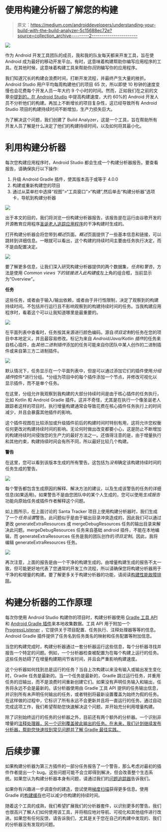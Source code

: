 # 使用构建分析器了解您的构建

> 原文：<https://medium.com/androiddevelopers/understanding-your-build-with-the-build-analyzer-5c15688ec72e?source=collection_archive---------2----------------------->

![](img/92b1103f992730e9a66b91943c46896f.png)

作为 Android 开发工具团队的成员，我和我的队友每天都来开发工具，旨在使 Android 成为最好的移动开发平台。有时，这意味着构建帮助你编写应用程序的工具。在其他时候，这意味着构建工具来帮助你*回到*编写你的应用程序。

我们知道冗长的构建会浪费时间，打断开发流程，并最终产生大量的挫折。Android Studio 用户平均每周构建他们的项目 65 次，所以即使 10 秒钟的速度变慢也会花费每个开发人员一年大约 9 个小时的时间。然而，正如我们在之前的文章[中提到的，在 Android Studio](/androiddevelopers/improving-build-speed-in-android-studio-3e1425274837) 中提高构建速度，大约 60%的 Android 开发人员不分析他们的构建。再加上不断增长的项目复杂性，这已经导致所有 Android Studio 项目的构建持续时间不断增加，生产力损失巨大。

为了解决这个问题，我们创建了 Build Analyzer，这是一个工具，旨在帮助所有开发人员了解是什么决定了他们的构建持续时间，以及如何将其最小化。

# 利用构建分析器

每次您构建应用程序时，Android Studio 都会生成一个构建分析器报告。要查看报告，请确保执行以下操作:

1.  升级 Android Gradle 插件，使其版本高于或等于 4.0.0
2.  构建或重新构建您的项目
3.  通过从菜单栏中选择“视图”>“工具窗口”>“构建”,然后单击“构建分析器”选项卡，导航到构建分析器

![](img/6a72ab524571ee18320385fbaabcdf2f.png)

出于本文的目的，我们将浏览一份构建分析器报告，该报告是在运行由谷歌开发的开源教育应用程序[圣诞老人追踪应用程序](https://github.com/google/santa-tracker-android)的干净构建时生成的。

打开构建分析器会将您带到*概述*页面。*概述*页面提供了一些基本信息和链接，可以跳转到详细信息。一眼就可以看出，这个构建的持续时间主要由任务执行决定，而不是由配置决定。

![](img/4481ea135a287cece2caae37edc9bc1c.png)

要了解更多信息，让我们深入研究构建分析器提供的两个数据集，*任务*和*警告*，方法是使用 *Common views 下的链接进入此构建*或左上角的组合框，当前显示为“Overview”。

**任务**

这些任务，或者由于输入/输出依赖，或者由于并行性限制，决定了观察到的构建持续时间。不包括并行运行且不影响观察到的构建持续时间的任务。当我构建应用程序时，看着这个可以让我知道哪里是最重要的。

![](img/6a72ab524571ee18320385fbaabcdf2f.png)

在平面列表中查看时，任务按其来源进行颜色编码。源自*项目定制*的任务在您的项目中本地定义，并且最容易修改。标记为来自 *Android/Java/Kotlin 插件*的任务来自核心插件，由*其他二进制插件*添加的任务可能来自你团队中某人创作的二进制插件或来自第三方二进制插件。

![](img/de5f068df2461972d9a6ebd0083b23f0.png)

默认情况下，任务显示在一个平面列表中，但是可以通过添加它们的插件使用*分组插件*控件*进行分组。*分组为项目中的每个插件添加一个节点，并修改可视化以显示插件，而不是单个任务。

在这里，分组允许我观察到我构建的大部分持续时间是由于核心插件的任务执行，比如 Kotlin 和 Android Gradle 插件。这并不奇怪，尤其是在执行一个像圣诞老人跟踪者这样的项目时。执行增量构建通常会导致花费在核心插件任务执行上的时间减少，并且会暴露其他插件的影响。

这个插件视图在比较添加或升级插件前后的构建时间时特别有用，这将允许您权衡任何更改对构建持续时间的影响。无论何时做出改变都要小心，这是防止不断增加的构建持续时间侵蚀您的生产力的最好方法之一。还值得注意的是，由于增量执行和其他约束，构建持续时间会有所不同，所以最好比较几个构建。

**警告**

在这里，您可以看到该版本生成的所有警告。这包括为*没有*确定该构建持续时间的任务生成的警告。

![](img/f195071e0fc360ad09a3999855aa819f.png)

每个警告都包含生成原因的解释、解决方法的建议，以及生成该警告的任务的详细信息(如果适用)。如果警告不是由您团队中的某个人生成的，您可以使用*生成报告*功能向原始任务或插件作者解释这个问题。

如上图所示，在上面讨论的 Santa Tracker 项目上使用构建分析器时，我们生成了一个*任务设置*警告。此问题似乎是由于输出目录冲突造成的，因此我们可以通过更改 generateExtraResources 或 mergeDebugResources 任务的输出目录来解决此问题。mergeDebugResources 任务来自基础 android 插件，不能在本地编辑，而 generateExtraResources 任务是我的团队创作的*项目定制*。因此，我将编辑 generateExtraResources 任务。

![](img/71192a51c611feffb5c628bc4d34786a.png)

再次注意，上面的报告是由一个干净的构建生成的。由增量构建生成的报告不太一致，但可能更好地代表了您通常的开发工作流程，所以请确保您将构建分析器用于干净的和增量的构建。要了解更多关于构建分析器的功能，请阅读[构建性能故障排除](https://developer.android.com/studio/build/build-analyzer)。

# 构建分析器的工作原理

每次你使用 Android Studio 构建你的项目时，构建分析器使用 [Gradle 工具 API](https://docs.gradle.org/current/userguide/third_party_integration.html#embedding) 和 [Android Gradle 插件](https://developer.android.com/studio/releases/gradle-plugin)来本地收集数据。工具 API 用于附加一个 [ProgressListener](https://docs.gradle.org/5.1/release-notes.html#tooling-api:-enhanced/additional-progress-events) ，它提供关于项目配置、任务执行、注释处理器等等的信息。Android Gradle 插件提供了任务名到任务类名的映射和任务配置等附加信息。

当您的构建完成时，构建分析器通过一套分析器运行这些信息，每个分析器寻找并报告一个特定的问题。例如，一个分析器检查被配置为在每个构建上运行的任务。这些任务妨碍了在增量构建期间节省时间，并且会严重影响构建速度。

这个分析器如何找到总是运行的任务？当自上次构建以来没有输入或输出发生变化时，Gradle 任务是最新的。当一个任务是最新的，Gradle 跳过运行任务，并重用任务的旧输出，而不是浪费时间重新创建它们。如果没有声明任务输入和输出，任务将永远不会是最新的。该分析器使用由 Gradle 工具 API 提供的任务输出信息，并识别所有未声明任何输出的任务，或者特别将最新设置覆盖为始终为假的任务。在这样做的过程中，它标识了所有永远不会更新并且将一直运行的任务。通过自动完成这项工作，我们希望帮助您快速解决这个问题，并开始充分利用增量构建。

除了识别始终运行的任务的分析器之外，目前还有两个额外的分析器。一个识别非增量的[注释处理器，另一个识别覆盖彼此输出的任务。在未来，我们计划继续发布分析器，帮助您快速找到常见问题并了解 Gradle 最佳实践。](https://docs.gradle.org/4.10.1/userguide/java_plugin.html#sec:incremental_annotation_processing)

# 后续步骤

如果构建分析器为第三方插件的一部分任务报告了一个警告，那么考虑对最初的插件作者提出一个 bug。这些问题可能不会立即得到解决，但会改善整个生态系统。如果您认为构建分析器本身有问题，请通过我们的[问题追踪器](https://issuetracker.google.com/components/192708#basic)告诉我们。

如果你有兴趣进一步调查你的建造，尝试使用[梯度扫描](https://guides.gradle.org/creating-build-scans/)获得更多信息。使用 Gradle 的[构建缓存](https://docs.gradle.org/current/userguide/build_cache.html)也可以减少你构建的持续时间。

随着这个工具的成熟，我们希望扩展我们的分析器套件，以识别更多的警告。我们也很高兴了解人们如何使用该工具，并将相应地对导航、可视化和其他组件进行改进。如果您有任何反馈，请告诉我们，尤其是关于您在自己的构建中发现的、我们的分析器没有发现的问题。